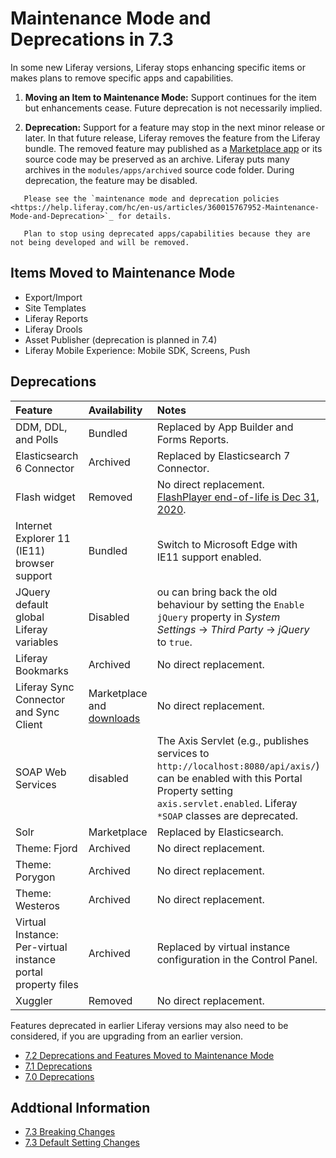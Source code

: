 # Maintenance Mode and Deprecations in 7.3

In some new Liferay versions, Liferay stops enhancing specific items or makes plans to remove specific apps and capabilities.

1. **Moving an Item to Maintenance Mode:** Support continues for the item but enhancements cease. Future deprecation is not necessarily implied.

2. **Deprecation:** Support for a feature may stop in the next minor release or later. In that future release, Liferay removes the feature from the Liferay bundle. The removed feature may published as a [Marketplace app](https://web.liferay.com/marketplace) or its source code may be preserved as an archive. Liferay puts many archives in the `modules/apps/archived` source code folder. During deprecation, the feature may be disabled.

```important::
   Please see the `maintenance mode and deprecation policies <https://help.liferay.com/hc/en-us/articles/360015767952-Maintenance-Mode-and-Deprecation>`_ for details.
```

```note::
   Plan to stop using deprecated apps/capabilities because they are not being developed and will be removed.
```

## Items Moved to Maintenance Mode

* Export/Import
* Site Templates
* Liferay Reports
* Liferay Drools
* Asset Publisher (deprecation is planned in 7.4)
* Liferay Mobile Experience: Mobile SDK, Screens, Push

## Deprecations

| Feature | Availability | Notes |
| :------ | :----------- | :---- |
| DDM, DDL, and Polls | Bundled | Replaced by App Builder and Forms Reports. |
| Elasticsearch 6 Connector | Archived | Replaced by Elasticsearch 7 Connector. |
| Flash widget | Removed | No direct replacement. [FlashPlayer end-of-life is Dec 31, 2020](https://www.adobe.com/products/flashplayer/end-of-life.html#:~:text=As%20previously%20announced%20in%20July,(%E2%80%9CEOL%20Date%E2%80%9D)). |
| Internet Explorer 11 (IE11) browser support | Bundled | Switch to Microsoft Edge with IE11 support enabled. |
| JQuery default global Liferay variables | Disabled | ou can bring back the old behaviour by setting the `Enable jQuery` property in *System Settings* &rarr; *Third Party* &rarr; *jQuery* to `true`. |
| Liferay Bookmarks | Archived | No direct replacement. |
| Liferay Sync Connector and Sync Client | Marketplace and [downloads](https://web.liferay.com/downloads/liferay-sync) | No direct replacement. |
| SOAP Web Services | disabled | The Axis Servlet (e.g., publishes services to `http://localhost:8080/api/axis/`) can be enabled with this Portal Property setting `axis.servlet.enabled`. Liferay `*SOAP` classes are deprecated. |
| Solr | Marketplace | Replaced by Elasticsearch. |
| Theme: Fjord | Archived | No direct replacement. |
| Theme: Porygon | Archived | No direct replacement. |
| Theme: Westeros | Archived | No direct replacement. |
| Virtual Instance: Per-virtual instance portal property files | Archived | Replaced by virtual instance configuration in the Control Panel. |
| Xuggler | Removed | No direct replacement. |

Features deprecated in earlier Liferay versions may also need to be considered, if you are upgrading from an earlier version.

* [7.2 Deprecations and Features Moved to Maintenance Mode](./maintenance-mode-and-deprecations-in-7-2.md)
* [7.1 Deprecations](https://help.liferay.com/hc/en-us/articles/360018403151-Digital-Experience-Platform-7-1-Deprecated-and-Removed-Items)
* [7.0 Deprecations](https://help.liferay.com/hc/en-us/articles/360018123832-Digital-Experience-Platform-7-0-Deprecated-and-Removed-Items)

## Addtional Information

* [7.3 Breaking Changes](../../../liferay-internals/reference/7-3-breaking-changes.md)
* [7.3 Default Setting Changes](./default-setting-changes-in-7-3.md)